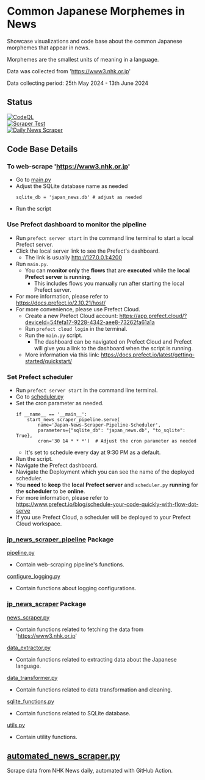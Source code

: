 # Common Japanese Morphemes in News

Showcase visualizations and code base about the common Japanese morphemes that appear in news.

Morphemes are the smallest units of meaning in a language.

Data was collected from 'https://www3.nhk.or.jp'

Data collecting period: 25th May 2024 - 13th June 2024

## Status
[![CodeQL](https://github.com/sakan811/Find-Common-Japanese-Words-From-News/actions/workflows/codeql.yml/badge.svg)](https://github.com/sakan811/Find-Common-Japanese-Words-From-News/actions/workflows/codeql.yml)    
[![Scraper Test](https://github.com/sakan811/Find-Common-Japanese-Words-From-News/actions/workflows/scraper-test.yml/badge.svg)](https://github.com/sakan811/Find-Common-Japanese-Words-From-News/actions/workflows/scraper-test.yml)  
[![Daily News Scraper](https://github.com/sakan811/Find-Common-Japanese-Words-From-News/actions/workflows/daily-news-scraper.yml/badge.svg)](https://github.com/sakan811/Find-Common-Japanese-Words-From-News/actions/workflows/daily-news-scraper.yml)

## Code Base Details

### To web-scrape 'https://www3.nhk.or.jp'
- Go to [main.py](main.py)
- Adjust the SQLite database name as needed
    ```
    sqlite_db = 'japan_news.db' # adjust as needed
    ```
- Run the script

### Use Prefect dashboard to monitor the pipeline
- Run ```prefect server start``` in the command line terminal to start a local Prefect server.
- Click the local server link to see the Prefect's dashboard.
  - The link is usually http://127.0.0.1:4200
- Run ```main.py```.
  - You can **monitor only** the **flows** that are **executed** while the **local Prefect server** is **running**. 
    - This includes flows you manually run after starting the local Prefect server.
- For more information, please refer to https://docs.prefect.io/2.10.21/host/
- For more convenience, please use Prefect Cloud.
  - Create a new Prefect Cloud account: https://app.prefect.cloud/?deviceId=54fefa17-9228-4342-aee8-73262fa61a1a
  - Run ```prefect cloud login``` in the terminal.
  - Run the ```main.py``` script.
    - The dashboard can be navigated on Prefect Cloud and Prefect will give you a link to the dashboard when the script 
      is running.
  - More information via this link: https://docs.prefect.io/latest/getting-started/quickstart/

### Set Prefect scheduler
- Run ```prefect server start``` in the command line terminal.
- Go to [scheduler.py](scheduler.py)
- Set the cron parameter as needed.
  ```
  if __name__ == '__main__':
      start_news_scraper_pipeline.serve(
          name='Japan-News-Scraper-Pipeline-Scheduler',
          parameters={"sqlite_db": "japan_news.db", "to_sqlite": True},
          cron='30 14 * * *')  # Adjust the cron parameter as needed
  ```
  - It's set to schedule every day at 9:30 PM as a default.
- Run the script.
- Navigate the Prefect dashboard.
- Navigate the Deployment which you can see the name of the deployed scheduler.
- You **need** to **keep** the **local Prefect server** and ```scheduler.py``` **running** for the **scheduler** to be **online**.
- For more information, please refer to https://www.prefect.io/blog/schedule-your-code-quickly-with-flow-dot-serve 
- If you use Prefect Cloud, a scheduler will be deployed to your Prefect Cloud workspace.


### [jp_news_scraper_pipeline](jp_news_scraper_pipeline) Package
[pipeline.py](japan_news_scraper%2Fpipeline.py)
- Contain web-scraping pipeline's functions.

[configure_logging.py](japan_news_scraper%2Fconfigure_logging.py)
- Contain functions about logging configurations.

### [jp_news_scraper](jp_news_scraper_pipeline%2Fjp_news_scraper) Package
[news_scraper.py](japan_news_scraper%2Fnews_scraper.py)
- Contain functions related to fetching the data from 'https://www3.nhk.or.jp'

[data_extractor.py](jp_news_scraper_pipeline%2Fjp_news_scraper%2Fdata_extractor.py)
- Contain functions related to extracting data about the Japanese language.

[data_transformer.py](japan_news_scraper%2Fdata_transformer.py)
- Contain functions related to data transformation and cleaning.

[sqlite_functions.py](japan_news_scraper%2Fsqlite_functions.py)
- Contain functions related to SQLite database.

[utils.py](jp_news_scraper_pipeline%2Fjp_news_scraper%2Futils.py)
- Contain utility functions.

## [automated_news_scraper.py](automated_news_scraper.py)
Scrape data from NHK News daily, automated with GitHub Action.